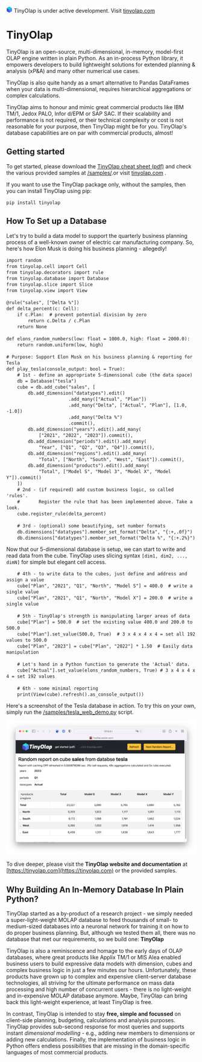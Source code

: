 ![TinyOlap logo](/doc/source/_logos/cube16.png)  TinyOlap is under active development. Visit [tinyolap.com](https://tinyolap.com) 

# TinyOlap 

TinyOlap is an open-source, multi-dimensional, in-memory, model-first OLAP engine written in plain Python. 
As an in-process Python library, it empowers developers to build lightweight solutions for extended 
planning & analysis (xP&A) and many other numerical use cases.

TinyOlap is also quite handy as a smart alternative to Pandas DataFrames when your data is multi-dimensional, 
requires hierarchical aggregations or complex calculations.

TinyOlap aims to honour and mimic great commercial products like IBM TM/1, Jedox PALO, Infor d/EPM or SAP SAC. 
If their scalability and performance is not required, or their technical complexity or cost is not reasonable 
for your purpose, then TinyOlap might be for you. TinyOlap's database capabilities are on par with commercial 
products, almost!

## Getting started
To get started, please download the [TinyOlap cheat sheet (pdf)](https://tinyolap.com/tinyolap_cheatsheet.pdf)
and check the various provided samples 
at [/samples/](https://github.com/Zeutschler/tinyolap/blob/main/samples).or visit [tinyolap.com](https://tinyolap.com) . 

If you want to use the TinyOlap package only, without the samples, then you can install TinyOlap using pip:

    pip install tinyolap

## How To Set up a Database
Let's try to build a data model to support the quarterly business planning process of a well-known owner 
of electric car manufacturing company. So, here's how Elon Musk is doing his business planning - allegedly!

    import random
    from tinyolap.cell import Cell
    from tinyolap.decorators import rule
    from tinyolap.database import Database
    from tinyolap.slice import Slice
    from tinyolap.view import View
    
    @rule("sales", ["Delta %"])
    def delta_percent(c: Cell):
        if c.Plan:  # prevent potential division by zero
            return c.Delta / c.Plan
        return None
    
    def elons_random_numbers(low: float = 1000.0, high: float = 2000.0):
        return random.uniform(low, high)
    
    # Purpose: Support Elon Musk on his business planning & reporting for Tesla
    def play_tesla(console_output: bool = True):
        # 1st - define an appropriate 5-dimensional cube (the data space)
        db = Database("tesla")
        cube = db.add_cube("sales", [
            db.add_dimension("datatypes").edit()
                           .add_many(["Actual", "Plan"])
                           .add_many("Delta", ["Actual", "Plan"], [1.0, -1.0])
                           .add_many("Delta %")
                           .commit(),
            db.add_dimension("years").edit().add_many(
                ["2021", "2022", "2023"]).commit(),
            db.add_dimension("periods").edit().add_many(
                "Year", ["Q1", "Q2", "Q3", "Q4"]).commit(),
            db.add_dimension("regions").edit().add_many(
                "Total", ["North", "South", "West", "East"]).commit(),
            db.add_dimension("products").edit().add_many(
                "Total", ["Model S", "Model 3", "Model X", "Model Y"]).commit()
        ])
        # 2nd - (if required) add custom business logic, so called 'rules'.
        #       Register the rule that has been implemented above. Take a look.
        cube.register_rule(delta_percent)
    
        # 3rd - (optional) some beautifying, set number formats
        db.dimensions["datatypes"].member_set_format("Delta", "{:+,.0f}")
        db.dimensions["datatypes"].member_set_format("Delta %", "{:+.2%}")
    


Now that our 5-dimensional database is setup, we can start to write and read data from the cube.
TinyOlap uses slicing syntax ``[dim1, dim2, ..., dimN]`` for simple but elegant cell access. 

        # 4th - to write data to the cubes, just define and address and assign a value
        cube["Plan", "2021", "Q1", "North", "Model S"] = 400.0  # write a single value
        cube["Plan", "2021", "Q1", "North", "Model X"] = 200.0  # write a single value
    
        # 5th - TinyOlap's strength is manipulating larger areas of data
        cube["Plan"] = 500.0  # set the existing value 400.0 and 200.0 to 500.0
        cube["Plan"].set_value(500.0, True)  # 3 x 4 x 4 x 4 = set all 192 values to 500.0
        cube["Plan", "2023"] = cube["Plan", "2022"] * 1.50  # Easily data manipulation
    
        # Let's hand in a Python function to generate the 'Actual' data.
        cube["Actual"].set_value(elons_random_numbers, True) # 3 x 4 x 4 x 4 = set 192 values
    
        # 6th - some minimal reporting
        print(View(cube).refresh().as_console_output())

Here's a screenshot of the Tesla database in action. To try this on your own, simply run 
the [/samples/tesla_web_demo.py](https://github.com/Zeutschler/tinyolap/blob/main/samples/tesla_web_demo.py) script.

![Tesla Screenshot](https://github.com/Zeutschler/tinyolap/blob/main/doc/source/_logos/tesla_screenshot.png?raw=true)

To dive deeper, please visit the **TinyOlap website and documentation** at [https://tinyolap.com](https://tinyolap.com)
or the provided samples.

## Why Building An In-Memory Database In Plain Python? 
TinyOlap started as a by-product of a research project - we simply needed a super-light-weight MOLAP database 
to feed thousands of small- to medium-sized databases into a neuronal network for training it on how to do proper business planning. 
But, although we tested them all, there was no database that met our requirements, so we build one: **TinyOlap**

TinyOlap is also a reminiscence and homage to the early days of OLAP databases, where great products like 
Applix TM/1 or MIS Alea enabled business users to build expressive data models with dimension, cubes and complex 
business logic in just a few minutes our hours. Unfortunately, these products have grown up to complex and 
expensive client-server database technologies, all striving for the ultimate performance on mass data 
processing and high number of concurrent users - there is no light-weight and in-expensive MOLAP database anymore. 
Maybe, TinyOlap can bring back this light-weight experience, at least TinyOlap is free.

In contrast, TinyOlap is intended to stay **free, simple and focussed** on 
client-side planning, budgeting, calculations and analysis purposes. TinyOlap provides sub-second 
response for most queries and supports instant *dimensional modelling* - e.g., adding new members to dimensions or adding new calculations. Finally, the implementation of business logic in Python offers endless possibilities that are
missing in the domain-specific languages of most commercial products.